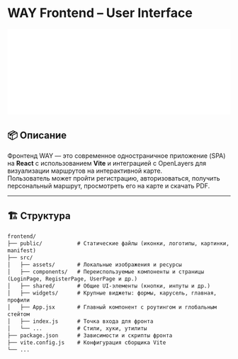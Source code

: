 # WAY Frontend – User Interface

![WAY Logo](public/images/github-logo.png)

## 📦 Описание

Фронтенд WAY — это современное одностраничное приложение (SPA) на **React** с использованием **Vite** и интеграцией с OpenLayers для визуализации маршрутов на интерактивной карте.  
Пользователь может пройти регистрацию, авторизоваться, получить персональный маршрут, просмотреть его на карте и скачать PDF.

---

## 🏗️ Структура

```plaintext
frontend/
├── public/           # Статические файлы (иконки, логотипы, картинки, manifest)
├── src/
│   ├── assets/       # Локальные изображения и ресурсы
│   ├── components/   # Переиспользуемые компоненты и страницы (LoginPage, RegisterPage, UserPage и др.)
│   ├── shared/       # Общие UI-элементы (кнопки, инпуты и др.)
│   ├── widgets/      # Крупные виджеты: формы, карусель, главная, профили
│   ├── App.jsx       # Главный компонент с роутингом и глобальным стейтом
│   ├── index.js      # Точка входа для фронта
│   └── ...           # Стили, хуки, утилиты
├── package.json      # Зависимости и скрипты фронта
├── vite.config.js    # Конфигурация сборщика Vite
└── ...
